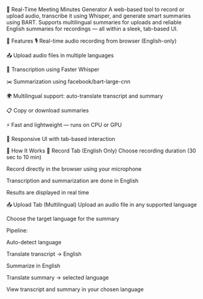 🧠 Real-Time Meeting Minutes Generator
A web-based tool to record or upload audio, transcribe it using Whisper, and generate smart summaries using BART. Supports multilingual summaries for uploads and reliable English summaries for recordings — all within a sleek, tab-based UI.

🚀 Features
🎙️ Real-time audio recording from browser (English-only)

📤 Upload audio files in multiple languages

🧠 Transcription using Faster Whisper

✂️ Summarization using facebook/bart-large-cnn

🌍 Multilingual support: auto-translate transcript and summary

📋 Copy or download summaries

⚡ Fast and lightweight — runs on CPU or GPU

🧾 Responsive UI with tab-based interaction

🧪 How It Works
🔴 Record Tab (English Only)
Choose recording duration (30 sec to 10 min)

Record directly in the browser using your microphone

Transcription and summarization are done in English

Results are displayed in real time

📤 Upload Tab (Multilingual)
Upload an audio file in any supported language

Choose the target language for the summary

Pipeline:

Auto-detect language

Translate transcript → English

Summarize in English

Translate summary → selected language

View transcript and summary in your chosen language

